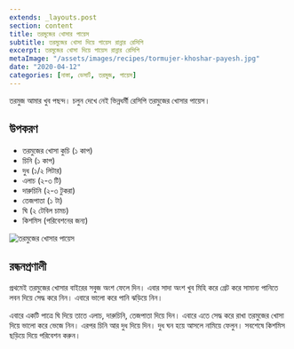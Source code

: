 ```yaml
---
extends: _layouts.post
section: content
title: তরমুজের খোসার পায়েস
subtitle: তরমুজের খোসা দিয়ে পায়েস রান্নার রেসিপি
excerpt: তরমুজের খোসা দিয়ে পায়েস রান্নার রেসিপি
metaImage: "/assets/images/recipes/tormujer-khoshar-payesh.jpg"
date: "2020-04-12"
categories: [নাস্তা, ডেসার্ট, তরমুজ, পায়েস]
---
```


তরমুজ আমার খুব পছন্দ। চলুন দেখে নেই ভিন্নধর্মী রেসিপি তরমুজের খোসার পায়েস।

## উপকরণ

- তরমুজের খোসা কুচি (১ কাপ)
- চিনি (১ কাপ)
- দুধ (১/২ লিটার)
- এলাচ (২-৩ টি)
- দারুচিনি (২-৩ টুকরা)
- তেজপাতা (১ টা)
- ঘি (২ টেবিল চামচ)
- কিশমিস (পরিবেশনের জন্য)

![তরমুজের খোসার পায়েস](/assets/images/recipes/tormujer-khoshar-payesh.jpg)

## রন্ধনপ্রণালী

প্রথমেই তরমুজের খোসার বাইরের সবুজ অংশ ফেলে দিন। এবার সাদা অংশ খুব মিহি করে গ্রেট করে সামান্য পানিতে
লবন দিয়ে সেদ্ধ করে নিন। এবারে ভালো করে পানি ঝড়িয়ে নিন।

এবারে একটি পাত্রে ঘি দিয়ে তাতে এলাচ, দারুচিনি, তেজপাতা দিয়ে দিন। এবারে এতে সেদ্ধ করে রাখা তরমুজের
খোসা দিয়ে ভালো করে ভেজে নিন। এরপর চিনি আর দুধ দিয়ে দিন। দুধ ঘন হয়ে আসলে নামিয়ে ফেলুন। সবশেষে
কিশমিস ছড়িয়ে দিয়ে পরিবেশন করুন।
